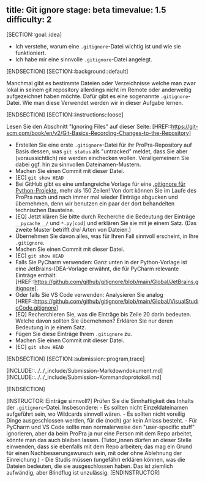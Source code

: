 title: Git ignore
stage: beta
timevalue: 1.5
difficulty: 2
---

[SECTION::goal::idea]

- Ich verstehe, warum eine `.gitignore`-Datei wichtig ist und wie sie funktioniert.
- Ich habe mir eine sinnvolle `.gitignore`-Datei angelegt.

[ENDSECTION]
[SECTION::background::default]

Manchmal gibt es bestimmte Dateien oder Verzeichnisse welche man zwar lokal in seinem git 
repository allerdings nicht im Remote oder anderweitig aufgezeichnet haben möchte. Dafür gibt es 
eine sogenannte `.gitignore`-Datei. Wie man diese Verwendet werden wir in dieser Aufgabe lernen.

[ENDSECTION]
[SECTION::instructions::loose]

Lesen Sie den Abschnitt "Ignoring Files" auf dieser Seite: 
[HREF::https://git-scm.com/book/en/v2/Git-Basics-Recording-Changes-to-the-Repository]

- Erstellen Sie eine erste `.gitignore`-Datei für ihr ProPra-Repository
  auf Basis dessen, was `git status` als "untracked" meldet, dass Sie aber
  (voraussichtlich) nie werden einchecken wollen.
  Verallgemeinern Sie dabei ggf. hin zu sinnvollen Dateinamen-Mustern.
- Machen Sie einen Commit mit dieser Datei.
- [EC] `git show HEAD`
- Bei GitHub gibt es eine umfangreiche Vorlage für eine 
  [.gitignore für Python-Projekte](https://github.com/github/gitignore/blob/main/Python.gitignore),
  mehr als 150 Zeilen!
  Von dort können Sie im Laufe des ProPra nach und nach immer mal wieder Einträge abgucken und
  übernehmen, denn wir benutzen ein paar der dort behandelten technischen Bausteine.
- [EQ] Jetzt klären Sie bitte durch Recherche die Bedeutung der Einträge
  `__pycache__/` und `*.py[cod]` und erklären Sie sie mit je einem Satz.
  (Das zweite Muster betrifft _drei_ Arten von Dateien.)
- Übernehmen Sie davon alles, was für Ihren Fall sinnvoll erscheint, in Ihre `.gitignore`.
- Machen Sie einen Commit mit dieser Datei.
- [EC] `git show HEAD`
- Falls Sie PyCharm verwenden: Ganz unten in der Python-Vorlage ist eine
  JetBrains-IDEA-Vorlage erwähnt, die für PyCharm relevante Einträge enthält:
  [HREF::https://github.com/github/gitignore/blob/main/Global/JetBrains.gitignore].
- Oder falls Sie VS Code verwenden: Analysieren Sie analog
  [HREF::https://github.com/github/gitignore/blob/main/Global/VisualStudioCode.gitignore]
- [EQ] Recherchieren Sie, was die Einträge bis Zeile 20 darin bedeuten.
  Welche davon sollten Sie übernehmen? 
  Erklären Sie nur deren Bedeutung in je einem Satz. 
- Fügen Sie diese Einträge Ihrem `.gitignore` zu.
- Machen Sie einen Commit mit dieser Datei.
- [EC] `git show HEAD`

[ENDSECTION]
[SECTION::submission::program,trace]

[INCLUDE::../../_include/Submission-Markdowndokument.md]
[INCLUDE::../../_include/Submission-Kommandoprotokoll.md]

[ENDSECTION]

[INSTRUCTOR::Einträge sinnvoll?]
Prüfen Sie die Sinnhaftigkeit des Inhalts der `.gitignore`-Datei.
Insbesondere:
    - Es sollten nicht Einzeldateinamen aufgeführt sein, wo Wildcards sinnvoll wären.
    - Es sollten nicht voreilig Dinge ausgeschlossen werden, für die (noch) gar kein Anlass besteht.
    - Für PyCharm und VS Code sollte man normalerweise den "user-specific stuff" ignorieren,
      aber da beim ProPra ja nur eine Person mit dem Repo arbeitet, könnte man das auch
      bleiben lassen. (Tutor_innen dürfen an dieser Stelle einwenden, dass sie ebenfalls
      mit dem Repo arbeiten; das mag ein Grund für einen Nachbesserungswunsch sein, 
      mit oder ohne Ablehnung der Einreichung.)
    - Die Studis müssen (ungefähr) erklären können, was die Dateien bedeuten, die sie 
      ausgeschlossen haben. Das ist ziemlich aufwändig, aber Blindflug ist unzulässig.
[ENDINSTRUCTOR]
